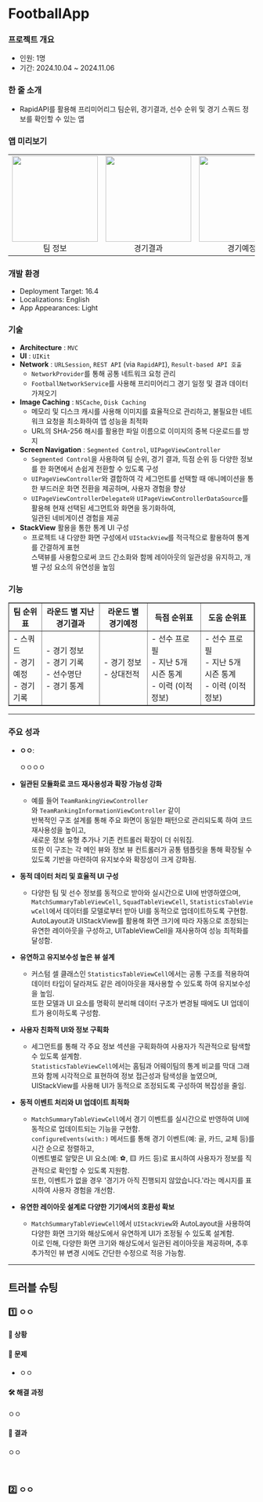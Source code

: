 # FootballApp

### 프로젝트 개요

- 인원: 1명
- 기간: 2024.10.04 ~ 2024.11.06

### 한 줄 소개

- RapidAPI를 활용해 프리미어리그 팀순위, 경기결과, 선수 순위 및 경기 스쿼드 정보를 확인할 수 있는 앱

### 앱 미리보기

<table align="center" width="100%">
  <tr>
    <td align="center"><img src="https://imgur.com/XZFWXrl.gif" width="175"><br>팀 정보</td>
    <td align="center"><img src="https://imgur.com/Qd1J8bW.gif" width="175"><br>경기결과</td>
    <td align="center"><img src="https://imgur.com/9jz4dof.gif" width="175"><br>경기예정</td>
    <td align="center"><img src="https://imgur.com/RzZX0F2.gif" width="175"><br>득점 선수정보</td>
    <td align="center"><img src="https://imgur.com/asNY8QN.gif" width="175"><br>도움 선수정보</td>
  </tr>
</table>



### 개발 환경

- Deployment Target: 16.4
- Localizations: English
- App Appearances: Light

### 기술

- **Architecture** : `MVC`
- **UI** : `UIKit`
- **Network** : `URLSession`, `REST API` (via `RapidAPI`), `Result-based API 호출`
  - `NetworkProvider`를 통해 공통 네트워크 요청 관리
  - `FootballNetworkService`를 사용해 프리미어리그 경기 일정 및 결과 데이터 가져오기
- **Image Caching** : `NSCache`, `Disk Caching`
  - 메모리 및 디스크 캐시를 사용해 이미지를 효율적으로 관리하고, 불필요한 네트워크 요청을 최소화하여 앱 성능을 최적화
  - URL의 SHA-256 해시를 활용한 파일 이름으로 이미지의 중복 다운로드를 방지
- **Screen Navigation** : `Segmented Control`, `UIPageViewController`
  - `Segmented Control`을 사용하여 팀 순위, 경기 결과, 득점 순위 등 다양한 정보를 한 화면에서 손쉽게 전환할 수 있도록 구성
  - `UIPageViewController`와 결합하여 각 세그먼트를 선택할 때 애니메이션을 통한 부드러운 화면 전환을 제공하며, 사용자 경험을 향상
  - `UIPageViewControllerDelegate와` `UIPageViewControllerDataSource`를 활용해 현재 선택된 세그먼트와 화면을 동기화하여,    
     일관된 네비게이션 경험을 제공
- **StackView** 활용을 통한 통계 UI 구성
  - 프로젝트 내 다양한 화면 구성에서 `UIStackView`를 적극적으로 활용하여 통계를 간결하게 표현   
    스택뷰를 사용함으로써 코드 간소화와 함께 레이아웃의 일관성을 유지하고, 개별 구성 요소의 유연성을 높임
  
### 기능

<table align="center" width="100%" border="1">
  <tr>
    <th align="center">팀 순위표</th>
    <th align="center">라운드 별 지난 경기결과</th>
    <th align="center">라운드 별 경기예정</th>
    <th align="center">득점 순위표</th>
    <th align="center">도움 순위표</th>
  </tr>
  <tr>
    <td>
      - 스쿼드<br>
      - 경기예정<br>
      - 경기기록
    </td>
    <td>
      - 경기 정보<br>
      - 경기 기록<br>
      - 선수명단<br>
      - 경기 통계
    </td>
    <td>
      - 경기 정보<br>
      - 상대전적
    </td>
    <td>
      - 선수 프로필<br>
      - 지난 5개 시즌 통계<br>
      - 이력 (이적정보)
    </td>
    <td>
      - 선수 프로필<br>
      - 지난 5개 시즌 통계<br>
      - 이력 (이적정보)
    </td>
  </tr>
</table>



---

### 주요 성과

- **ㅇㅇ**:  
  
  ㅇㅇㅇㅇ
  
- **일관된 모듈화로 코드 재사용성과 확장 가능성 강화**
    - 예를 들어 `TeamRankingViewController`와 `TeamRankingInformationViewController` 같이  
      반복적인 구조 설계를 통해 주요 화면이 동일한 패턴으로 관리되도록 하여 코드 재사용성을 높이고,  
      새로운 정보 유형 추가나 기존 컨트롤러 확장이 더 쉬워짐.  
      또한 이 구조는 각 메인 뷰와 정보 뷰 컨트롤러가 공통 템플릿을 통해 확장될 수 있도록 기반을 마련하여 유지보수와 확장성이 크게 강화됨.
- **동적 데이터 처리 및 효율적 UI 구성**
    - 다양한 팀 및 선수 정보를 동적으로 받아와 실시간으로 UI에 반영하였으며,  
      `MatchSummaryTableViewCell`, `SquadTableViewCell`, `StatisticsTableViewCell`에서 데이터를 모델로부터 받아 UI를 동적으로 업데이트하도록 구현함.  
      AutoLayout과 UIStackView를 활용해 화면 크기에 따라 자동으로 조정되는 유연한 레이아웃을 구성하고, UITableViewCell을 재사용하여 성능 최적화를 달성함.  
- **유연하고 유지보수성 높은 뷰 설계**
    - 커스텀 셀 클래스인 `StatisticsTableViewCell`에서는 공통 구조를 적용하여  
      데이터 타입이 달라져도 같은 레이아웃을 재사용할 수 있도록 하여 유지보수성을 높임.  
      또한 모델과 UI 요소를 명확히 분리해 데이터 구조가 변경될 때에도 UI 업데이트가 용이하도록 구성함.  
- **사용자 친화적 UI와 정보 구획화**
    - 세그먼트를 통해 각 주요 정보 섹션을 구획화하여 사용자가 직관적으로 탐색할 수 있도록 설계함.  
      `StatisticsTableViewCell`에서는 홈팀과 어웨이팀의 통계 비교를 막대 그래프와 함께 시각적으로 표현하여 정보 접근성과 탐색성을 높였으며,  
      UIStackView를 사용해 UI가 동적으로 조정되도록 구성하여 복잡성을 줄임.  
- **동적 이벤트 처리와 UI 업데이트 최적화**
    - `MatchSummaryTableViewCell`에서 경기 이벤트를 실시간으로 반영하여 UI에 동적으로 업데이트되는 기능을 구현함.  
      `configureEvents(with:)` 메서드를 통해 경기 이벤트(예: 골, 카드, 교체 등)를 시간 순으로 정렬하고,  
      이벤트별로 알맞은 UI 요소(예: ⚽️, 🟨 카드 등)로 표시하여 사용자가 정보를 직관적으로 확인할 수 있도록 지원함.  
      또한, 이벤트가 없을 경우 '경기가 아직 진행되지 않았습니다.'라는 메시지를 표시하여 사용자 경험을 개선함.  
- **유연한 레이아웃 설계로 다양한 기기에서의 호환성 확보**
    - `MatchSummaryTableViewCell`에서 `UIStackView`와 AutoLayout을 사용하여  
      다양한 화면 크기와 해상도에서 유연하게 UI가 조정될 수 있도록 설계함.  
      이로 인해, 다양한 화면 크기와 해상도에서 일관된 레이아웃을 제공하며, 추후 추가적인 뷰 변경 시에도 간단한 수정으로 적응 가능함.  

---

## 트러블 슈팅

### 1️⃣ ㅇㅇ
#### 🤔 **상황**  


#### 🚨 **문제**

- ㅇㅇ

#### 🛠️ **해결 과정**

ㅇㅇ


#### 📝 **결과**

ㅇㅇ

<br>

### 2️⃣ ㅇㅇ







